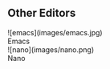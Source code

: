 ## Other Editors



<div class="side-by-side">
    ![emacs](images/emacs.jpg)<!-- .element: class="image-small" -->
    <br />
    Emacs
</div>

<div class="side-by-side">
    ![nano](images/nano.png)<!-- .element: class="image-small" -->
    <br />
    Nano
</div>

